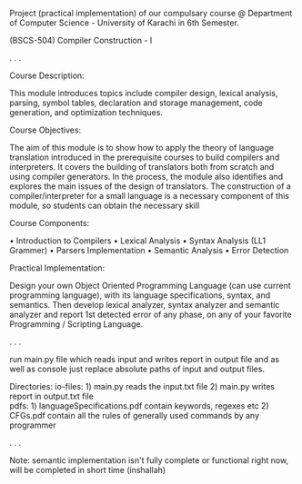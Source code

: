 Project (practical implementation) of our compulsary course @ Department of Computer Science - University of Karachi in 6th Semester.

(BSCS-504)	Compiler Construction - I

.
.
.

Course Description:

This module introduces topics include compiler design, lexical analysis, parsing, symbol tables, declaration and storage management, code generation, and optimization techniques.

Course Objectives:

The aim of this module is to show how to apply the theory of language translation introduced in the prerequisite courses to build compilers and interpreters. It covers the building of translators both from scratch and using compiler generators. In the process, the module also identifies and explores the main issues of the design of translators.
The construction of a compiler/interpreter for a small language is a necessary component of this module, so students can obtain the necessary skill

Course Components:

• Introduction to Compilers
• Lexical Analysis
• Syntax Analysis (LL1 Grammer)
• Parsers Implementation
• Semantic Analysis
• Error Detection

Practical Implementation:

Design your own Object Oriented Programming Language (can use current programming language), with its language specifications, syntax, and semantics. Then develop lexical analyzer, syntax analyzer and semantic analyzer and report 1st detected error of any phase, on any of your favorite Programming / Scripting Language.

.
.
.

run main.py file which reads input and writes report in output file and as well as console
just replace absolute paths of input and output files. 

Directories:
io-files:    1)     main.py reads the input.txt file
             2)     main.py writes report in output.txt file    
pdfs:        1)     languageSpecifications.pdf contain keywords, regexes etc
             2)     CFGs.pdf contain all the rules of generally used commands by any programmer

.
.
.

Note:   semantic implementation isn't fully complete or functional right now, will be completed in short time (inshallah)
